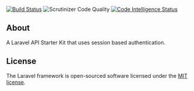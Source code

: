 <p align="left">
<a href="https://api.travis-ci.org/denknows/session-based-authentication"><img src="https://api.travis-ci.org/denknows/session-based-authentication.svg" alt="Build Status"></a>
<img src="https://scrutinizer-ci.com/g/denknows/session-based-authentication/badges/quality-score.png?b=master" title="Scrutinizer Code Quality">
<a href="https://scrutinizer-ci.com/code-intelligence"><img src="https://scrutinizer-ci.com/g/denknows/session-based-authentication/badges/code-intelligence.svg?b=master" alt="Code Intelligence Status"></a>
</p>

## About

A Laravel API Starter Kit that uses session based authentication.


## License

The Laravel framework is open-sourced software licensed under the [MIT license](https://opensource.org/licenses/MIT).
